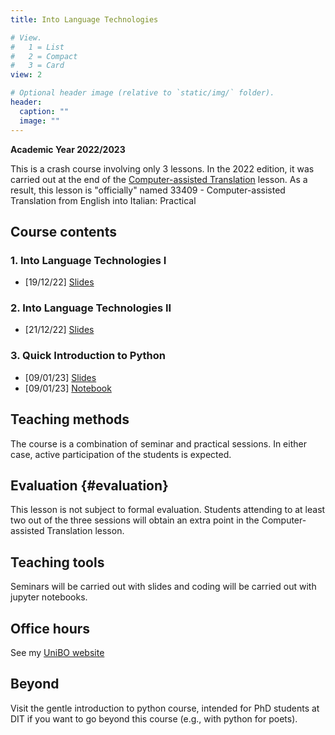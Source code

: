 ```yaml
---
title: Into Language Technologies

# View.
#   1 = List
#   2 = Compact
#   3 = Card
view: 2

# Optional header image (relative to `static/img/` folder).
header:
  caption: ""
  image: ""
---
```


**Academic Year 2022/2023**


This is a crash course involving only 3 lessons. In the 2022 edition, it was 
carried out at the end of the 
[Computer-assisted Translation](https://www.unibo.it/it/didattica/insegnamenti/insegnamento/2022/470047) 
lesson. As a result, this lesson is "officially" named 33409 - Computer-assisted 
Translation from English into Italian: Practical 

## Course contents

### 1. Into Language Technologies I
* \[19/12/22\] [Slides](https://github.com/albarron/academic-kickstart/raw/master/files/triennale22/01_ilt_handout.pdf)


### 2. Into Language Technologies II
* \[21/12/22\] [Slides](https://github.com/albarron/academic-kickstart/raw/master/files/triennale22/02_ilt_handout.pdf) 

### 3. Quick Introduction to Python
* \[09/01/23\] [Slides](https://github.com/albarron/academic-kickstart/raw/master/files/triennale22/03_ilt_handout.pdf)
* \[09/01/23\] [Notebook](https://github.com/albarron/academic-kickstart/raw/master/files/triennale22/03_ilt_handout.pdf)



## Teaching methods

The course is a combination of seminar and practical sessions. In either case, 
active participation of the students is expected. 


## Evaluation {#evaluation}

This lesson is not subject to formal evaluation. Students attending to at least
two out of the three sessions will obtain an extra point in the 
Computer-assisted Translation lesson.

## Teaching tools

Seminars will be carried out with slides and coding will be carried out with 
jupyter notebooks.

## Office hours

See my [UniBO website](https://www.unibo.it/sitoweb/a.barron)


## Beyond

Visit the gentle introduction to python course, intended for PhD students at DIT
if you want to go beyond this course (e.g., with python for poets).
